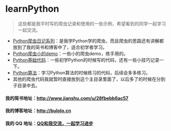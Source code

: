 # learnPython
> 这些都是我平时写的爬虫记录和使用的一些示例，希望看到的同学一起学习一起交流。
* [Python爬虫日记系列](https://github.com/rieuse/learnPython/tree/master/Python%E7%88%AC%E8%99%AB%E6%97%A5%E8%AE%B0%E7%B3%BB%E5%88%97)：是我学Python学的爬虫，而且爬虫的思路还有讲解都放到了我的简书和博客中了，适合初学者学习。
* [Python爬虫小的demo](https://github.com/rieuse/learnPython/tree/master/Python%E7%88%AC%E8%99%AB%E5%B0%8F%E7%9A%84demo)：一些小的爬虫demo，练手用的。
* [Python基础代码](https://github.com/rieuse/learnPython/tree/master/Python%E5%9F%BA%E7%A1%80%E4%BB%A3%E7%A0%81)：一些初学Python的时候写的代码，还有一些小技巧记录一下。
* [Python算法](https://github.com/rieuse/learnPython/tree/master/Python%E7%AE%97%E6%B3%95)：学习Python算法的时候练习的代码，后续会多多练习。
* 其他的爬虫代码我就暂时直接放到这个主目录里面了，以后多了的时候在分到子目录中去。
#### 我的简书地址：**http://www.jianshu.com/u/28fbebb6ac57**
#### 我的博客地址：**http://bulolo.cn**
#### 我的 QQ 地址：[QQ和我交流，一起学习进步](http://wpa.qq.com/msgrd?v=3&uin=553704903&site=qq&menu=yes)
